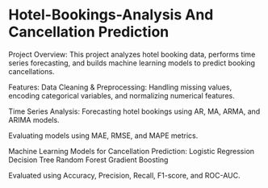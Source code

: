 # Hotel-Bookings-Analysis And Cancellation Prediction

Project Overview:
This project analyzes hotel booking data, performs time series forecasting, and builds machine learning models to predict booking cancellations.

Features:
Data Cleaning & Preprocessing:
Handling missing values, encoding categorical variables, and normalizing numerical features.

Time Series Analysis:
Forecasting hotel bookings using AR, MA, ARMA, and ARIMA models.

Evaluating models using MAE, RMSE, and MAPE metrics.

Machine Learning Models for Cancellation Prediction:
Logistic Regression
Decision Tree
Random Forest
Gradient Boosting

Evaluated using Accuracy, Precision, Recall, F1-score, and ROC-AUC.
